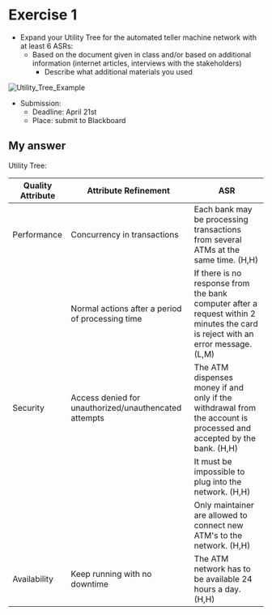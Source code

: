 # Exercise 1

- Expand your Utility Tree for the automated teller machine network with at least 6 ASRs:
  - Based on the document given in class and/or based on additional information (internet articles, interviews with the stakeholders)
    - Describe what additional materials you used

![Utility_Tree_Example](../pic/Utility_Tree_Example.png)

- Submission:
  - Deadline:  April 21st
  - Place: submit to Blackboard

## My answer

Utility Tree:

| Quality Attribute | Attribute Refinement                                  | ASR                                                          |
| ----------------- | ----------------------------------------------------- | ------------------------------------------------------------ |
| Performance       | Concurrency in transactions                           | Each bank may be processing transactions from several ATMs at the same time. (H,H) |
|                   | Normal actions after a period of processing time      | If there is no response from the bank computer after a request within 2 minutes the card is reject with an error message. (L,M) |
| Security          | Access denied for unauthorized/unauthencated attempts | The ATM dispenses money if and only if the withdrawal from the account is processed and accepted by the bank. (H,H) |
|                   |                                                       | It must be impossible to plug into the network. (H,H)        |
|                   |                                                       | Only maintainer are allowed to connect new ATM's to the network. (H,H) |
| Availability      | Keep running with no downtime                         | The ATM network has to be available 24 hours a day. (H,H)    |
